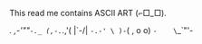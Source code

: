 This read me contains ASCII ART (⌐□_□).

  _._     _,-'""`-._
 (,-.`._,'(       |\`-/|
     `-.-' \ )-`( , o o)
           `-    \`_`"'-
